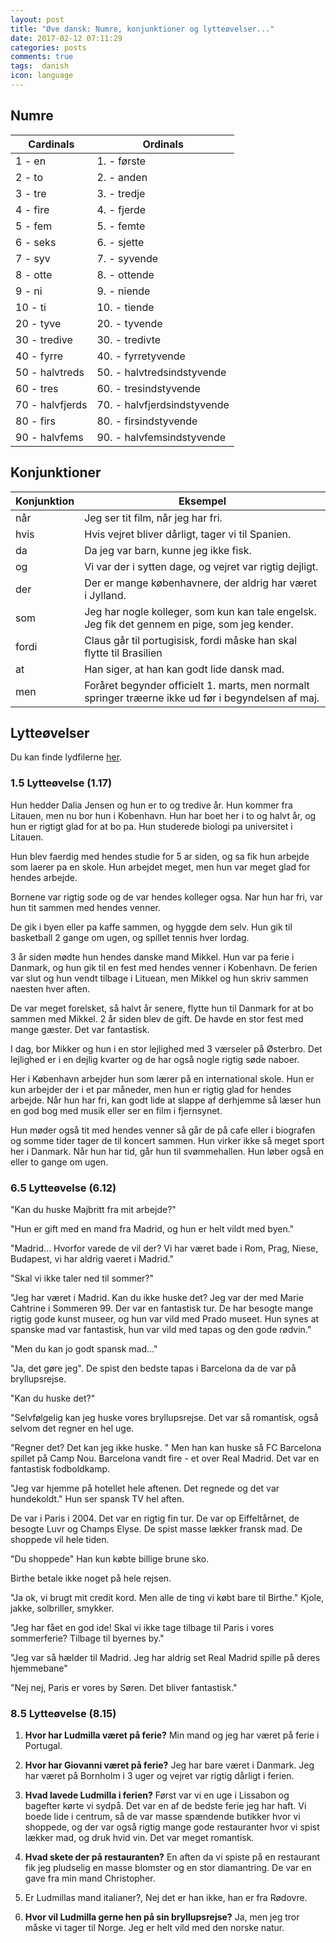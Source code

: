 ```yaml
---
layout: post
title: "Øve dansk: Numre, konjunktioner og lytteøvelser..."
date: 2017-02-12 07:11:29
categories: posts
comments: true
tags:  danish
icon: language
---
```


## Numre

| Cardinals       | Ordinals                     |
| --------------- | ---------------------------- |
| 1 - en          | 1. - første                  |
| 2 - to          | 2. - anden                   |
| 3 - tre         | 3. - tredje                  |
| 4 - fire        | 4. - fjerde                  |
| 5 - fem         | 5. - femte                   |
| 6 - seks        | 6. - sjette                  |
| 7 - syv         | 7. - syvende                 |
| 8 - otte        | 8. - ottende                 |
| 9 - ni          | 9. - niende                  |
| 10 - ti         | 10. - tiende                 |
| 20 - tyve       | 20. - tyvende                |
| 30 - tredive    | 30. - tredivte               |
| 40 - fyrre      | 40. -  fyrretyvende          |
| 50 - halvtreds  | 50. -  halvtredsindstyvende  |
| 60 - tres       | 60. -  tresindstyvende       |
| 70 - halvfjerds | 70. -  halvfjerdsindstyvende |
| 80 - firs       | 80. -  firsindstyvende       |
| 90 - halvfems   | 90. -  halvfemsindstyvende   |

## Konjunktioner

| Konjunktion	| Eksempel                     |
| ----------- | ---------------------------- |
| når					| Jeg ser tit film, når jeg har fri. |
| hvis  			| Hvis vejret bliver dårligt, tager vi til Spanien.  |
| da    			| Da jeg var barn, kunne jeg ikke fisk.  |
| og    			| Vi var der i sytten dage, og vejret var rigtig dejligt.  |
| der   			| Der er mange københavnere, der aldrig har været i Jylland.  |
| som   			| Jeg har nogle kolleger, som kun kan tale engelsk. Jeg fik det gennem en pige, som jeg kender.  |
| fordi 			| Claus går til portugisisk, fordi måske han skal flytte til Brasilien  |
| at   				| Han siger, at han kan godt lide dansk mad.  |
| men   			| Foråret begynder officielt 1. marts, men normalt springer træerne ikke ud før i begyndelsen af maj.  |

## Lytteøvelser

Du kan finde lydfilerne [her]({{site.cdn_path}}/multimedia/sadan2.zip).

### 1.5 Lytteøvelse (1.17)

Hun hedder Dalia Jensen og hun er to og tredive år. Hun kommer fra Litauen, men nu  bor hun i Kobenhavn. Hun har boet her i to og halvt år, og hun er rigtigt glad for at bo pa. Hun studerede biologi pa universitet i Litauen. 

Hun blev faerdig med hendes studie for 5 ar siden, og sa fik hun arbejde som laerer pa en skole. Hun arbejdet meget, men hun var meget glad for hendes arbejde. 

Bornene var rigtig sode og de var hendes kolleger ogsa. Nar hun har fri,  var hun tit sammen med hendes venner.

De gik i byen eller pa kaffe sammen, og hyggde dem selv. Hun gik til basketball 2 gange om ugen, og spillet tennis hver lordag.

3 år siden mødte hun hendes danske mand Mikkel. Hun var pa ferie i Danmark, og hun gik til en fest med hendes venner i Kobenhavn. De ferien var slut og hun vendt tilbage i Lituean, men Mikkel og hun skriv sammen naesten hver aften.

De var meget forelsket, så halvt år senere, flytte hun til Danmark for at bo sammen med Mikkel. 2 år siden blev de gift. De havde en stor fest med mange gæster. Det var fantastisk.

I dag, bor Mikker og hun  i en stor lejlighed med 3 værseler på Østerbro. Det lejlighed er i en dejlig kvarter og de har også nogle rigtig søde naboer.

Her i København arbejder hun som lærer på en international skole. Hun er kun arbejder der i et par måneder, men hun er rigtig glad for hendes arbejde. Når hun har fri, kan godt lide at slappe af derhjemme så læser hun en god bog med musik eller ser en film i fjernsynet.

Hun møder også tit med hendes venner så går de på cafe eller i biografen og somme tider tager de til koncert sammen. Hun virker ikke så meget sport her i Danmark. Når hun har tid, går hun til svømmehallen. Hun løber også en eller to gange om ugen.

### 6.5 Lytteøvelse (6.12)

"Kan du huske Majbritt fra mit arbejde?"

"Hun er gift med en mand fra Madrid, og hun er helt vildt med byen."

"Madrid... Hvorfor varede de vil der? Vi har været bade i Rom, Prag, Niese, Budapest, vi har aldrig vaeret i Madrid."

"Skal vi ikke taler ned til sommer?"

"Jeg har været i Madrid. Kan du ikke huske det? Jeg var der med Marie Cahtrine i Sommeren 99. Der var en fantastisk tur. De har besogte mange rigtig gode kunst museer, og hun var vild med Prado museet. Hun synes at spanske mad var fantastisk, hun var vild med tapas og den gode rødvin."

"Men du kan jo godt spansk mad..."

"Ja, det gøre jeg". De spist den bedste tapas i Barcelona da de var på bryllupsrejse. 

"Kan du huske det?"

"Selvfølgelig kan jeg huske vores bryllupsrejse. Det var så romantisk, også selvom det regner en hel uge.

"Regner det? Det kan jeg ikke huske. " Men han kan huske så FC Barcelona spillet på Camp Nou. Barcelona vandt fire - et over Real Madrid. Det var en fantastisk fodboldkamp. 

"Jeg var hjemme på hotellet hele aftenen. Det regnede og det var hundekoldt." Hun ser spansk TV hel aften.

De var i Paris i 2004. Det var en rigtig fin tur. De var op Eiffeltårnet, de besogte Luvr og Champs Elyse. De spist masse lækker fransk mad. De shoppede vil hele tiden. 

"Du shoppede" Han kun købte billige brune sko.

Birthe betale ikke noget på hele rejsen. 

"Ja ok, vi brugt mit credit kord. Men alle de ting vi købt bare til Birthe." Kjole, jakke, solbriller, smykker.

"Jeg har fået en god ide! Skal vi ikke tage tilbage til Paris i vores sommerferie? Tilbage til byernes by." 

"Jeg var så hælder til Madrid. Jeg har aldrig set Real Madrid spille på deres hjemmebane"  

"Nej nej, Paris er vores by Søren. Det bliver fantastisk."

### 8.5 Lytteøvelse (8.15)

1. **Hvor har Ludmilla været på ferie?**  Min mand og jeg har været på ferie i Portugal.

2. **Hvor har Giovanni været på ferie?** Jeg har bare været i Danmark. Jeg har været på Bornholm i 3 uger og vejret var rigtig dårligt i ferien.

3. **Hvad lavede Ludmilla i ferien?**  Først var vi en uge i Lissabon og bagefter kørte vi sydpå. Det var en af de bedste ferie jeg har haft. Vi boede lide i centrum, så de var masse spændende butikker hvor vi shoppede, og der var også rigtig mange gode restauranter hvor vi spist lækker mad, og druk hvid vin. Det var meget romantisk. 

4. **Hvad skete der på restauranten?** En aften da vi spiste på en restaurant fik jeg pludselig en masse blomster og en stor diamantring. De var en gave fra min mand Christopher.

5. Er Ludmillas mand italianer?, Nej det er han ikke, han er fra Rødovre.

6. **Hvor vil Ludmilla gerne hen på sin bryllupsrejse?** Ja, men jeg tror måske vi tager til Norge. Jeg er helt vild med den norske natur.


